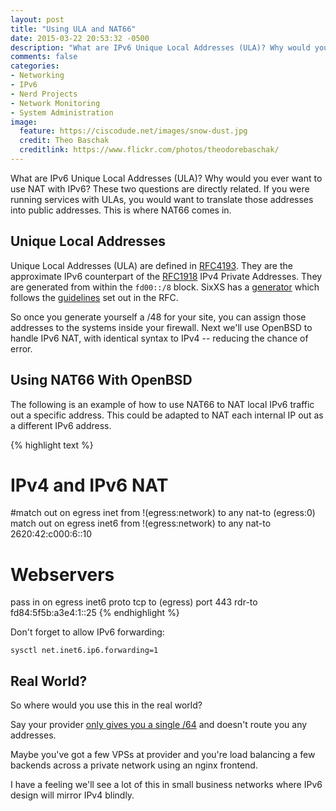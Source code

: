 ```yaml
---
layout: post
title: "Using ULA and NAT66"
date: 2015-03-22 20:53:32 -0500
description: "What are IPv6 Unique Local Addresses (ULA)? Why would you ever want to use NAT with IPv6? These two questions are directly related. If you were running services with ULAs, you would want to translate those addresses into public addresses. This is where NAT66 comes in."
comments: false
categories:
- Networking
- IPv6
- Nerd Projects
- Network Monitoring
- System Administration
image:
  feature: https://ciscodude.net/images/snow-dust.jpg
  credit: Theo Baschak
  creditlink: https://www.flickr.com/photos/theodorebaschak/
---
```

What are IPv6 Unique Local Addresses (ULA)? Why would you ever want to use NAT with IPv6? These two questions are directly related. If you were running services with ULAs, you would want to translate those addresses into public addresses. This is where NAT66 comes in.

## Unique Local Addresses

Unique Local Addresses (ULA) are defined in [RFC4193](https://tools.ietf.org/html/rfc4193). They are the approximate IPv6 counterpart of the [RFC1918](https://tools.ietf.org/html/rfc1918) IPv4 Private Addresses. They are generated from within the `fd00::/8` block. SixXS has a [generator](https://www.sixxs.net/tools/grh/ula/) which follows the [guidelines](https://tools.ietf.org/html/rfc4193#section-3.2.2) set out in the RFC.

So once you generate yourself a /48 for your site, you can assign those addresses to the systems inside your firewall. Next we'll use OpenBSD to handle IPv6 NAT, with identical syntax to IPv4 -- reducing the chance of error.

## Using NAT66 With OpenBSD

The following is an example of how to use NAT66 to NAT local IPv6 traffic out a specific address. This could be adapted to NAT each internal IP out as a different IPv6 address.

{% highlight text %}
# IPv4 and IPv6 NAT
#match out on egress inet from !(egress:network) to any nat-to (egress:0)
match out on egress inet6 from !(egress:network) to any nat-to 2620:42:c000:6::10

# Webservers
pass in on egress inet6 proto tcp to (egress) port 443 rdr-to fd84:5f5b:a3e4:1::25
{% endhighlight %}

Don't forget to allow IPv6 forwarding:

`sysctl net.inet6.ip6.forwarding=1`

## Real World?

So where would you use this in the real world?

Say your provider [only gives you a single /64](http://www.reddit.com/r/ipv6/comments/2so374/managing_a_single_64/) and doesn't route you any addresses. 

Maybe you've got a few VPSs at provider and you're load balancing a few backends across a private network using an nginx frontend.

I have a feeling we'll see a lot of this in small business networks where IPv6 design will mirror IPv4 blindly.
